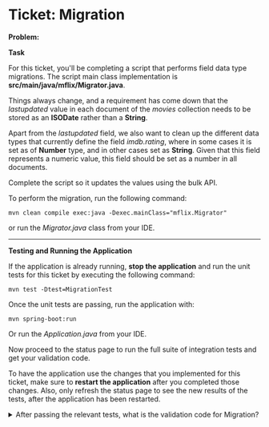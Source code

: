 Ticket: Migration
=================

**Problem:**

**Task**

For this ticket, you'll be completing a script that performs field data type migrations. The script main class implementation is **src/main/java/mflix/Migrator.java**.

Things always change, and a requirement has come down that the _lastupdated_ value in each document of the _movies_ collection needs to be stored as an **ISODate** rather than a **String**.

Apart from the _lastupdated_ field, we also want to clean up the different data types that currently define the field _imdb.rating_, where in some cases it is set as of **Number** type, and in other cases set as **String**. Given that this field represents a numeric value, this field should be set as a number in all documents.

Complete the script so it updates the values using the bulk API.

To perform the migration, run the following command:

```
mvn clean compile exec:java -Dexec.mainClass="mflix.Migrator"
```

or run the _Migrator.java_ class from your IDE.

---

**Testing and Running the Application**

If the application is already running, **stop the application** and run the unit tests for this ticket by executing the following command:

```
mvn test -Dtest=MigrationTest
```

Once the unit tests are passing, run the application with:

```
mvn spring-boot:run
```

Or run the _Application.java_ from your IDE.

Now proceed to the status page to run the full suite of integration tests and get your validation code.

To have the application use the changes that you implemented for this ticket, make sure to **restart the application** after you completed those changes. Also, only refresh the status page to see the new results of the tests, after the application has been restarted.

<details> 
  <summary>After passing the relevant tests, what is the validation code for Migration?</summary>
   Answer: 5ad9f6a64fec134d116fb06f
</details>